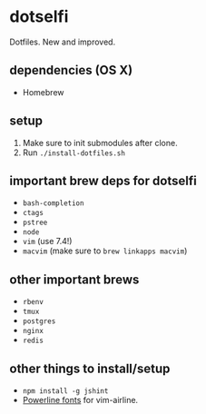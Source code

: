 # dotselfi
Dotfiles. New and improved.

## dependencies (OS X)
* Homebrew

## setup
1. Make sure to init submodules after clone.
2. Run `./install-dotfiles.sh`

## important brew deps for dotselfi
* `bash-completion`
* `ctags`
* `pstree`
* `node`
* `vim` (use 7.4!)
* `macvim` (make sure to `brew linkapps macvim`)

## other important brews
* `rbenv`
* `tmux`
* `postgres`
* `nginx`
* `redis`

## other things to install/setup
* `npm install -g jshint`
* [Powerline fonts](https://github.com/powerline/fonts) for vim-airline.
